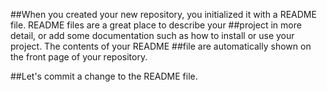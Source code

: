 ##When you created your new repository, you initialized it with a README file. README files are a great place to describe your ##project in more detail, or add some documentation such as how to install or use your project. The contents of your README ##file are automatically shown on the front page of your repository.

##Let's commit a change to the README file.
